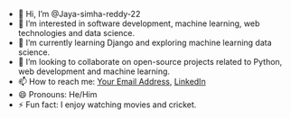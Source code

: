 - 👋 Hi, I’m @Jaya-simha-reddy-22
- 👀 I’m interested in software development, machine learning, web technologies and data science.
- 🌱 I’m currently learning Django and exploring machine learning data science.
- 💞️ I’m looking to collaborate on open-source projects related to Python, web development and machine learning.
- 📫 How to reach me: [Your Email Address](mailto:bollavaramjayasimhareddy@gmail.com), [LinkedIn](https://www.linkedin.com/in/bollavaram/)
- 😄 Pronouns: He/Him
- ⚡ Fun fact: I enjoy watching movies and cricket.
